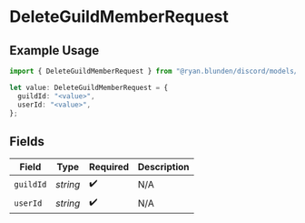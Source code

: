 # DeleteGuildMemberRequest

## Example Usage

```typescript
import { DeleteGuildMemberRequest } from "@ryan.blunden/discord/models/operations";

let value: DeleteGuildMemberRequest = {
  guildId: "<value>",
  userId: "<value>",
};
```

## Fields

| Field              | Type               | Required           | Description        |
| ------------------ | ------------------ | ------------------ | ------------------ |
| `guildId`          | *string*           | :heavy_check_mark: | N/A                |
| `userId`           | *string*           | :heavy_check_mark: | N/A                |